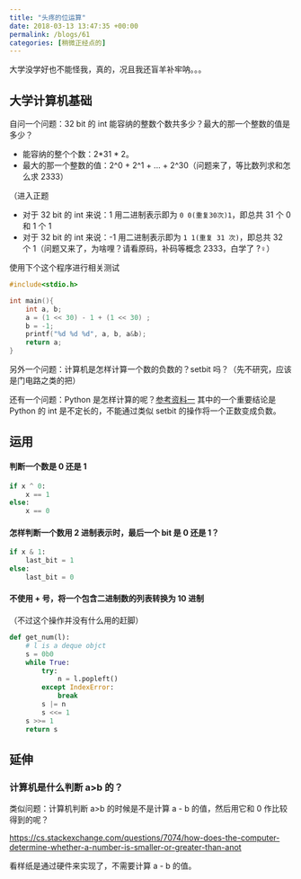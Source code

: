 ```yaml
---
title: "头疼的位运算"
date: 2018-03-13 13:47:35 +00:00
permalink: /blogs/61
categories: [稍微正经点的]
---
```

大学没学好也不能怪我，真的，况且我还盲羊补牢呐。。。

## 大学计算机基础
自问一个问题：32 bit 的 int 能容纳的整数个数共多少？最大的那一个整数的值是多少？

- 能容纳的整个个数：2*31 * 2。
- 最大的那一个整数的值：2^0 + 2^1 + ... + 2^30（问题来了，等比数列求和怎么求 2333）

（进入正题

- 对于 32 bit 的 int 来说：1 用二进制表示即为 `0 0(重复30次)1`，即总共 31 个 0 和 1 个 1
- 对于 32 bit 的 int 来说：-1 用二进制表示即为 `1 1(重复 31 次)`，即总共 32 个 1（问题又来了，为啥哩？请看原码，补码等概念 2333，白学了 ?‍♀️）

使用下个这个程序进行相关测试

```c
#include<stdio.h>

int main(){
    int a, b;
    a = (1 << 30) - 1 + (1 << 30) ;
    b = -1;
    printf("%d %d %d", a, b, a&b);
    return a;
}
```

另外一个问题：计算机是怎样计算一个数的负数的？setbit 吗？（先不研究，应该是门电路之类的把）

还有一个问题：Python 是怎样计算的呢？[参考资料一](https://stackoverflow.com/questions/37135106/what-is-good-way-to-negate-an-integer-in-binary-operation-in-python) 其中的一个重要结论是 Python 的 int 是不定长的，不能通过类似 setbit 的操作将一个正数变成负数。

## 运用
#### 判断一个数是 0 还是 1

```python
if x ^ 0:
    x == 1
else:
    x == 0
```

#### 怎样判断一个数用 2 进制表示时，最后一个 bit 是 0 还是 1？

```python
if x & 1:
    last_bit = 1
else:
    last_bit = 0
```

#### 不使用 + 号，将一个包含二进制数的列表转换为 10 进制
（不过这个操作并没有什么用的赶脚）

```python
def get_num(l):
    # l is a deque objct
    s = 0b0
    while True:
        try:
            n = l.popleft()
        except IndexError:
            break
        s |= n
        s <<= 1
    s >>= 1
    return s
```

## 延伸
### 计算机是什么判断 a>b 的？
类似问题：计算机判断 a>b 的时候是不是计算 a - b 的值，然后用它和 0 作比较得到的呢？

<https://cs.stackexchange.com/questions/7074/how-does-the-computer-determine-whether-a-number-is-smaller-or-greater-than-anot>

看样纸是通过硬件来实现了，不需要计算 a - b 的值。
